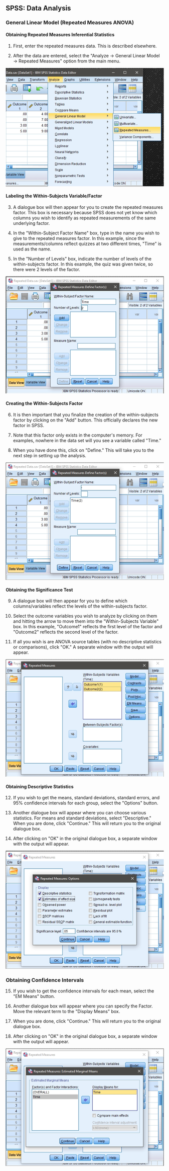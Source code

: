 ## SPSS: Data Analysis

### General Linear Model (Repeated Measures ANOVA) 

#### Obtaining Repeated Measures Inferential Statistics

1. First, enter the repeated
 measures data. This is 
 described elsewhere. 

2. After the data are entered,
 select the "Analyze →
 General Linear Model → 
 Repeated Measures" option
 from the main menu.

<p align="center"><kbd><img src="image44.png"></kbd></p>

#### Labeling the Within-Subjects Variable/Factor 

3. A dialogue box will then 
 appear for you to create 
 the repeated measures
 factor. This box is
 necessary because SPSS 
 does not yet know which
 columns you wish to
 identify as repeated 
 measurements of the same 
 underlying factor. 

4. In the "Within-Subject 
 Factor Name" box, type in
 the name you wish to give
 to the repeated measures 
 factor. In this example, 
 since the
 measurements/columns 
 reflect quizzes at two 
 different times, "Time" is 
 used as the name.

5. In the "Number of Levels"
 box, indicate the number 
 of levels of the 
 within-subjects factor. In 
 this example, the quiz was 
 given twice, so there were 
 2 levels of the factor.

<p align="center"><kbd><img src="image45.png"></kbd></p>

#### Creating the Within-Subjects Factor

6. It is then important that
 you finalize the creation
 of the within-subjects 
 factor by clicking on the
 "Add" button. This 
 officially declares the
 new factor in SPSS.

7. Note that this factor only 
 exists in the computer's 
 memory. For examples,
 nowhere in the data set
 will you see a variable
 called "Time." 

8. When you have done this, 
 click on "Define." This
 will take you to the next
 step in setting up the 
 analysis.

<p align="center"><kbd><img src="image46.png"></kbd></p>

#### Obtaining the Significance Test

9. A dialogue box will then 
 appear for you to define 
 which columns/variables
 reflect the levels of the
 within-subjects factor.

10. Select the outcome variables 
 you wish to analyze by 
 clicking on them and 
 hitting the arrow to move
 them into the
 "Within-Subjects Variable" 
 box. In this example,
 "Outcome1" reflects the
 first level of the factor
 and "Outcome2" reflects
 the second level of the
 factor.

11. If all you wish is are ANOVA 
 source tables (with no 
 descriptive statistics or
 comparisons), click "OK."
 A separate window with the 
 output will appear.

<p align="center"><kbd><img src="image47.png"></kbd></p>

#### Obtaining Descriptive Statistics

 12. If you wish to get the 
 means, standard
 deviations, standard 
 errors, and 95% confidence 
 intervals for each group,
 select the "Options" 
 button.

 13. Another dialogue box will
 appear where you can 
 choose various statistics. 
 For means and standard 
 deviations, select 
 "Descriptive." When you
 are done, click
 "Continue." This will
 return you to the original 
 dialogue box.

 14. After clicking on "OK" in
 the original dialogue box, 
 a separate window with the 
 output will appear.

<p align="center"><kbd><img src="image48.png"></kbd></p>

### Obtaining Confidence Intervals

 15. If you wish to get the 
 confidence intervals for 
 each mean, select the "EM
 Means" button. 

 16. Another dialogue box will
 appear where you can 
 specify the Factor. Move 
 the relevant term to the 
 "Display Means" box. 

 17. When you are done, click 
 "Continue." This will
 return you to the original 
 dialogue box.

 18. After clicking on "OK" in
 the original dialogue box, 
 a separate window with the 
 output will appear.

<p align="center"><kbd><img src="image49.png"></kbd></p>
